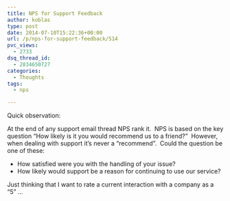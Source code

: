 ```yaml
---
title: NPS for Support Feedback
author: koblas
type: post
date: 2014-07-10T15:22:36+00:00
url: /p/nps-for-support-feedback/514
pvc_views:
  - 2733
dsq_thread_id:
  - 2834650727
categories:
  - Thoughts
tags:
  - nps

---
```

Quick observation:

At the end of any support email thread NPS rank it.  NPS is based on the key question &#8220;How likely is it you would recommend us to a friend?&#8221;  However, when dealing with support it&#8217;s never a &#8220;recommend&#8221;.  Could the question be one of these:

* How satisfied were you with the handling of your issue?
* How likely would support be a reason for continuing to use our service?

Just thinking that I want to rate a current interaction with a company as a &#8220;5&#8221; &#8230;
